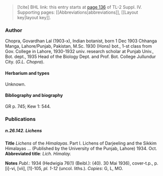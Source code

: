 > [!cite] BHL link: this entry starts at [page 136](https://www.biodiversitylibrary.org/item/103860#page/146/mode/1up) of TL-2 Suppl. IV.
> Supporting pages: [[Abbreviations|abbreviations]], [[Layout key|layout key]].

### Author

Chopra, Govardhan Lal (1903-x), Indian botanist, born 1 Dec 1903 Chhanga Manga, Lahore/Punjab, Pakistan, M.Sc. 1930 (Hons) bot., 1-st class from Gov. College in Lahore, 1930-1932 univ. research scholar at Punjab Univ., Bot. dept., 1935 Head of the Biology Dept. and Prof. Bot. College Jullundur City. (*G.L. Chopra*).

#### Herbarium and types

Unknown.

#### Bibliography and biography

GR p. 745; Kew 1: 544.

### Publications

##### n.26.142. Lichens

**Title**
*Lichens* of the *Himalayas*. Part I. Lichens of Darjeeling and the Sikkim Himalayas ... (Published by the University of the Punjab, Lahore) 1934. Oct.
**Abbreviated title**: *Lich. Himalay.*

**Notes**
*Publ*.: 1934 (Hedwigia 76(1) (Beibl.): (40). 30 Mai 1936), cover-t.p., p. \[i\]-vi, \[vii\], \[1\]-105, *pl. 1-12* (uncol. liths.). *Copies*: G, L, MO.

